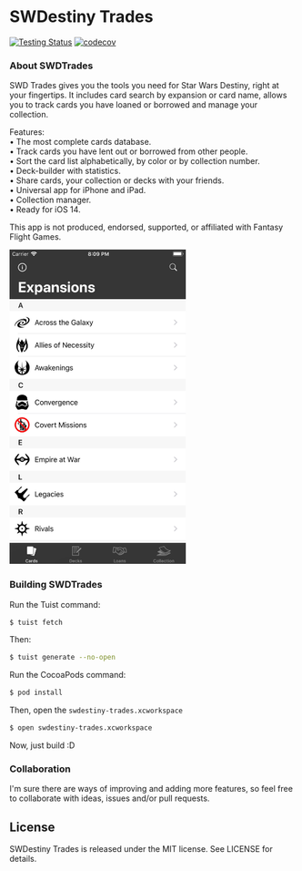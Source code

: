 SWDestiny Trades
============

[![Testing Status](https://github.com/dogo/swdestiny-trades/workflows/Testing/badge.svg)](https://github.com/dogo/swdestiny-trades/actions)
[![codecov](https://codecov.io/gh/dogo/swdestiny-trades/branch/develop/graph/badge.svg)](https://codecov.io/gh/dogo/swdestiny-trades)

### About SWDTrades

SWD Trades gives you the tools you need for Star Wars Destiny, right at your fingertips. It includes card search by expansion or card name, allows you to track cards you have loaned or borrowed and manage your collection.

Features:  
• The most complete cards database.  
• Track cards you have lent out or borrowed from other people.  
• Sort the card list alphabetically, by color or by collection number.  
• Deck-builder with statistics.  
• Share cards, your collection or decks with your friends.  
• Universal app for iPhone and iPad.  
• Collection manager.  
• Ready for iOS 14.  

This app is not produced, endorsed, supported, or affiliated with Fantasy Flight Games.  

<img src="https://github.com/dogo/swdestiny-trades/raw/develop/fastlane/screenshots/en-US/1_iphone6Plus_1.Simulator Screen Shot - iPhone 8 Plus.png" alt="SWDestiny Trades Screenshot" width="310" height="552" />

### Building SWDTrades

Run the Tuist command:

```bash
$ tuist fetch
```

Then:

```bash
$ tuist generate --no-open
```

Run the CocoaPods command:

```bash
$ pod install
```

Then, open the `swdestiny-trades.xcworkspace`

```bash
$ open swdestiny-trades.xcworkspace
```

Now, just build :D

### Collaboration
I'm sure there are ways of improving and adding more features, so feel free to collaborate with ideas, issues and/or pull requests.

## License

SWDestiny Trades is released under the MIT license. See LICENSE for details.
